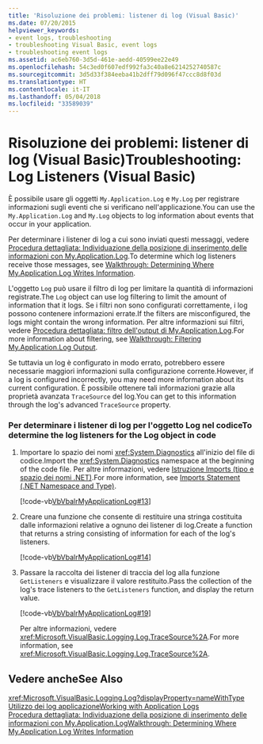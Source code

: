 ```yaml
---
title: 'Risoluzione dei problemi: listener di log (Visual Basic)'
ms.date: 07/20/2015
helpviewer_keywords:
- event logs, troubleshooting
- troubleshooting Visual Basic, event logs
- troubleshooting event logs
ms.assetid: ac6eb760-3d5d-461e-aedd-40599ee22e49
ms.openlocfilehash: 54c3ed0f607edf992fa3c40a8e6214252740587c
ms.sourcegitcommit: 3d5d33f384eeba41b2dff79d096f47ccc8d8f03d
ms.translationtype: HT
ms.contentlocale: it-IT
ms.lasthandoff: 05/04/2018
ms.locfileid: "33589039"
---
```

# <a name="troubleshooting-log-listeners-visual-basic"></a><span data-ttu-id="f5fab-102">Risoluzione dei problemi: listener di log (Visual Basic)</span><span class="sxs-lookup"><span data-stu-id="f5fab-102">Troubleshooting: Log Listeners (Visual Basic)</span></span>
<span data-ttu-id="f5fab-103">È possibile usare gli oggetti `My.Application.Log` e `My.Log` per registrare informazioni sugli eventi che si verificano nell'applicazione.</span><span class="sxs-lookup"><span data-stu-id="f5fab-103">You can use the `My.Application.Log` and `My.Log` objects to log information about events that occur in your application.</span></span>  
  
 <span data-ttu-id="f5fab-104">Per determinare i listener di log a cui sono inviati questi messaggi, vedere [Procedura dettagliata: Individuazione della posizione di inserimento delle informazioni con My.Application.Log](../../../../visual-basic/developing-apps/programming/log-info/walkthrough-determining-where-my-application-log-writes-information.md).</span><span class="sxs-lookup"><span data-stu-id="f5fab-104">To determine which log listeners receive those messages, see [Walkthrough: Determining Where My.Application.Log Writes Information](../../../../visual-basic/developing-apps/programming/log-info/walkthrough-determining-where-my-application-log-writes-information.md).</span></span>  
  
 <span data-ttu-id="f5fab-105">L'oggetto `Log` può usare il filtro di log per limitare la quantità di informazioni registrate.</span><span class="sxs-lookup"><span data-stu-id="f5fab-105">The `Log` object can use log filtering to limit the amount of information that it logs.</span></span> <span data-ttu-id="f5fab-106">Se i filtri non sono configurati correttamente, i log possono contenere informazioni errate.</span><span class="sxs-lookup"><span data-stu-id="f5fab-106">If the filters are misconfigured, the logs might contain the wrong information.</span></span> <span data-ttu-id="f5fab-107">Per altre informazioni sui filtri, vedere [Procedura dettagliata: filtro dell'output di My.Application.Log](../../../../visual-basic/developing-apps/programming/log-info/walkthrough-filtering-my-application-log-output.md).</span><span class="sxs-lookup"><span data-stu-id="f5fab-107">For more information about filtering, see [Walkthrough: Filtering My.Application.Log Output](../../../../visual-basic/developing-apps/programming/log-info/walkthrough-filtering-my-application-log-output.md).</span></span>  
  
 <span data-ttu-id="f5fab-108">Se tuttavia un log è configurato in modo errato, potrebbero essere necessarie maggiori informazioni sulla configurazione corrente.</span><span class="sxs-lookup"><span data-stu-id="f5fab-108">However, if a log is configured incorrectly, you may need more information about its current configuration.</span></span> <span data-ttu-id="f5fab-109">È possibile ottenere tali informazioni grazie alla proprietà avanzata `TraceSource` del log.</span><span class="sxs-lookup"><span data-stu-id="f5fab-109">You can get to this information through the log's advanced `TraceSource` property.</span></span>  
  
### <a name="to-determine-the-log-listeners-for-the-log-object-in-code"></a><span data-ttu-id="f5fab-110">Per determinare i listener di log per l'oggetto Log nel codice</span><span class="sxs-lookup"><span data-stu-id="f5fab-110">To determine the log listeners for the Log object in code</span></span>  
  
1.  <span data-ttu-id="f5fab-111">Importare lo spazio dei nomi <xref:System.Diagnostics> all'inizio del file di codice.</span><span class="sxs-lookup"><span data-stu-id="f5fab-111">Import the <xref:System.Diagnostics> namespace at the beginning of the code file.</span></span> <span data-ttu-id="f5fab-112">Per altre informazioni, vedere [Istruzione Imports (tipo e spazio dei nomi .NET)](../../../../visual-basic/language-reference/statements/imports-statement-net-namespace-and-type.md).</span><span class="sxs-lookup"><span data-stu-id="f5fab-112">For more information, see [Imports Statement (.NET Namespace and Type)](../../../../visual-basic/language-reference/statements/imports-statement-net-namespace-and-type.md).</span></span>  
  
     [!code-vb[VbVbalrMyApplicationLog#13](../../../../visual-basic/developing-apps/programming/log-info/codesnippet/VisualBasic/troubleshooting-log-listeners_1.vb)]  
  
2.  <span data-ttu-id="f5fab-113">Creare una funzione che consente di restituire una stringa costituita dalle informazioni relative a ognuno dei listener di log.</span><span class="sxs-lookup"><span data-stu-id="f5fab-113">Create a function that returns a string consisting of information for each of the log's listeners.</span></span>  
  
     [!code-vb[VbVbalrMyApplicationLog#14](../../../../visual-basic/developing-apps/programming/log-info/codesnippet/VisualBasic/troubleshooting-log-listeners_2.vb)]  
  
3.  <span data-ttu-id="f5fab-114">Passare la raccolta dei listener di traccia del log alla funzione `GetListeners` e visualizzare il valore restituito.</span><span class="sxs-lookup"><span data-stu-id="f5fab-114">Pass the collection of the log's trace listeners to the `GetListeners` function, and display the return value.</span></span>  
  
     [!code-vb[VbVbalrMyApplicationLog#19](../../../../visual-basic/developing-apps/programming/log-info/codesnippet/VisualBasic/troubleshooting-log-listeners_3.vb)]  
  
     <span data-ttu-id="f5fab-115">Per altre informazioni, vedere <xref:Microsoft.VisualBasic.Logging.Log.TraceSource%2A>.</span><span class="sxs-lookup"><span data-stu-id="f5fab-115">For more information, see <xref:Microsoft.VisualBasic.Logging.Log.TraceSource%2A>.</span></span>  
  
## <a name="see-also"></a><span data-ttu-id="f5fab-116">Vedere anche</span><span class="sxs-lookup"><span data-stu-id="f5fab-116">See Also</span></span>  
 <xref:Microsoft.VisualBasic.Logging.Log?displayProperty=nameWithType>  
 [<span data-ttu-id="f5fab-117">Utilizzo dei log applicazione</span><span class="sxs-lookup"><span data-stu-id="f5fab-117">Working with Application Logs</span></span>](../../../../visual-basic/developing-apps/programming/log-info/working-with-application-logs.md)  
 [<span data-ttu-id="f5fab-118">Procedura dettagliata: Individuazione della posizione di inserimento delle informazioni con My.Application.Log</span><span class="sxs-lookup"><span data-stu-id="f5fab-118">Walkthrough: Determining Where My.Application.Log Writes Information</span></span>](../../../../visual-basic/developing-apps/programming/log-info/walkthrough-determining-where-my-application-log-writes-information.md)
